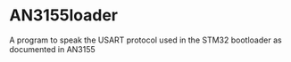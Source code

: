 # AN3155loader
A program to speak the USART protocol used in the STM32 bootloader as documented in AN3155
